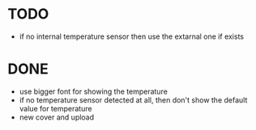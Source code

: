 TODO
====
- if no internal temperature sensor then use the extarnal one if exists

DONE
====
- use bigger font for showing the temperature
- if no temperature sensor detected at all, then don't show the default value for temperature
- new cover and upload